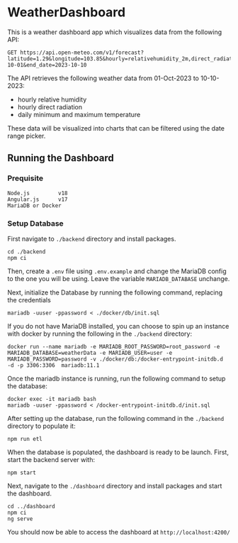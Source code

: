 # WeatherDashboard
This is a weather dashboard app which visualizes data from the following API:
```
GET https://api.open-meteo.com/v1/forecast?latitude=1.29&longitude=103.85&hourly=relativehumidity_2m,direct_radiation&daily=temperature_2m_max,temperature_2m_min&timezone=Asia%2FSingapore&start_date=2023-10-01&end_date=2023-10-10
```
The API retrieves the following weather data from 01-Oct-2023 to 10-10-2023:
- hourly relative humidity
- hourly direct radiation
- daily minimum and maximum temperature

These data will be visualized into charts that can be filtered using the date range picker.

## Running the Dashboard 
### Prequisite
```
Node.js         v18
Angular.js      v17
MariaDB or Docker
```
### Setup Database
First navigate to `./backend` directory and install packages.
```
cd ./backend
npm ci
```
Then, create a `.env` file using `.env.example` and change the MariaDB config to the one you will be using. Leave the variable `MARIADB_DATABASE` unchange. 

Next, initialize the Database by running the following command, replacing the credentials
```
mariadb -uuser -ppassword < ./docker/db/init.sql
```
If you do not have MariaDB installed, you can choose to spin up an instance with docker by running the following in the `./backend` directory:
```
docker run --name mariadb -e MARIADB_ROOT_PASSWORD=root_password -e MARIADB_DATABASE=weatherData -e MARIADB_USER=user -e MARIADB_PASSWORD=password -v ./docker/db:/docker-entrypoint-initdb.d  -d -p 3306:3306  mariadb:11.1
```
Once the mariadb instance is running, run the following command to setup the database:
```
docker exec -it mariadb bash
mariadb -uuser -ppassword < /docker-entrypoint-initdb.d/init.sql
```
After setting up the database, run the following command in the `./backend` directory to populate it:
```
npm run etl
```
When the database is populated, the dashboard is ready to be launch. First, start the backend server with:
```
npm start
```
Next, navigate to the `./dashboard` directory and install packages and start the dashboard.
```
cd ../dashboard
npm ci
ng serve
```
You should now be able to access the dashboard at `http://localhost:4200/`
